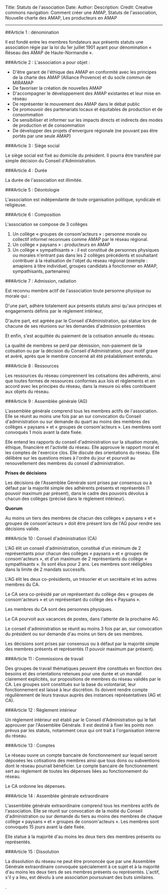 Title: Statuts de l'association
Date:
Author:
Description:
Credit: Creative commons
navigation: Comment créer une AMAP, Statuts de l'association, Nouvelle charte des AMAP, Les producteurs en AMAP

---

##Article 1 : dénomination

Il est fondé entre les membres fondateurs aux présents statuts une association régie par la loi du 1er juillet 1901 ayant pour dénomination « Réseau des AMAP de Haute-Normandie ».

###Article 2 : L'association a pour objet :

- D'être garant de l'éthique des AMAP en conformité avec les principes de la charte des AMAP (Alliance Provence) et du socle commun de MIRAMAP
- De favoriser la création de nouvelles AMAP
- D'accompagner le développement des AMAP existantes et leur mise en réseau
- De représenter le mouvement des AMAP dans le débat public
- De promouvoir des partenariats locaux et équitables de production et de consommation
- De sensibiliser et informer sur les impacts directs et indirects des modes de production et de consommation
- De développer des projets d'envergure régionale (ne pouvant pas être portés par une seule AMAP)

 

###Article 3 : Siège social

Le siège social est fixé au domicile du président. Il pourra être transféré par simple décision du Conseil d'Administration.

 

###Article 4 : Durée

La durée de l'association est illimitée.

 

###Article 5 : Déontologie

L'association est indépendante de toute organisation politique, syndicale et religieuse.

 

###Article 6 : Composition

L'association se compose de 3 collèges

1. Un collège « groupes de consom'acteurs » : personne morale ou collectif informel reconnues comme AMAP par le réseau régional.
2. Un collège « paysans » : producteurs en AMAP
3. Un collège « sympathisants » : il est constitué de personnes physiques ou morales n'entrant pas dans les 2 collèges précédents et souhaitant contribuer à la réalisation de l'objet du réseau régional (exemple : amapiens à titre individuel, groupes candidats à fonctionner en AMAP, sympathisants, partenaires)

 

###Article 7 : Admission, radiation

Est reconnu membre actif de l'association toute personne physique ou morale qui :

D'une part, adhère totalement aux présents statuts ainsi qu'aux principes et engagements définis par le règlement intérieur,

D'autre part, est agréée par le Conseil d'Administration, qui statue lors de chacune de ses réunions sur les demandes d'admission présentées

Et enfin, s'est acquittée du paiement de la cotisation annuelle du réseau.

La qualité de membres se perd par démission, non-paiement de la cotisation ou par la décision du Conseil d'Administration, pour motif grave et avéré, après que le membre concerné ait été préalablement entendu.

 

###Article 8 : Ressources

Les ressources du réseau comprennent les cotisations des adhérents, ainsi que toutes formes de ressources conformes aux lois et règlements et en accord avec les principes du réseau, dans la mesure où elles contribuent aux objets du réseau.

 

###Article 9 : Assemblée générale (AG)

L'assemblée générale comprend tous les membres actifs de l'association. Elle se réunit au moins une fois par an sur convocation du Conseil d'administration ou sur demande du quart au moins des membres des collèges « paysans » et « groupes de consom'acteurs ». Les membres sont convoqués 1 mois avant la date fixée.

Elle entend les rapports du conseil d'administration sur la situation morale, éthique, financière et l'activité du réseau. Elle approuve le rapport moral et les comptes de l'exercice clos. Elle discute des orientations du réseau. Elle délibère sur les questions mises à l'ordre du jour et pourvoit au renouvellement des membres du conseil d'administration.

**Prises de décisions**

Les décisions de l'Assemblée Générale sont prises par consensus ou à défaut par la majorité simple des adhérents présents et représentés (1 pouvoir maximum par présent), dans le cadre des pouvoirs dévolus à chacun des collèges (précisé dans le règlement intérieur).

**Quorum**

Au moins un tiers des membres de chacun des collèges « paysans » et « groupes de consom'acteurs » doit être présent lors de l'AG pour rendre ses décisions valide.

 
###Article 10 : Conseil d'administration (CA)

L'AG élit un conseil d'administration, constitué d'un minimum de 2 représentants pour chacun des collèges « paysans » et « groupes de consom'acteurs », et d'un maximum de 2 représentants du collège « sympathisants ». Ils sont élus pour 2 ans. Les membres sont rééligibles dans la limite de 2 mandats successifs.

L'AG élit les deux co-présidents, un trésorier et un secrétaire et les autres membres du CA.

Le CA sera co-présidé par un représentant du collège des « groupes de consom'acteurs » et un représentant du collège des « Paysans ».

Les membres du CA sont des personnes physiques.

Le CA pourvoit aux vacances de postes, dans l'attente de la prochaine AG.

Le conseil d'administration se réunit au moins 3 fois par an, sur convocation du président ou sur demande d'au moins un tiers de ses membres.

Les décisions sont prises par consensus ou à défaut par la majorité simple des membres présents et représentés (1 pouvoir maximum par présent).

 

###Article 11 : Commissions de travail

Des groupes de travail thématiques peuvent être constitués en fonction des besoins et des orientations retenues pour une durée et un mandat clairement explicités, sur propositions de membres du réseau validés par le CA. Les groupes sont constitués sur la base du volontariat, leur fonctionnement est laissé à leur discrétion. Ils doivent rendre compte régulièrement de leurs travaux auprès des instances représentatives (AG et CA).

 

###Article 12 : Règlement intérieur

Un règlement intérieur est établi par le Conseil d'Administration qui le fait approuver par l'Assemblée Générale. Il est destiné à fixer les points non prévus par les statuts, notamment ceux qui ont trait à l'organisation interne du réseau.

 

###Article 13 : Comptes

Le réseau ouvre un compte bancaire de fonctionnement sur lequel seront déposées les cotisations des membres ainsi que tous dons ou subventions dont le réseau pourrait bénéficier. Le compte bancaire de fonctionnement sert au règlement de toutes les dépenses liées au fonctionnement du réseau.

Le CA ordonne les dépenses.

 

###Article 14 : Assemblée générale extraordinaire 

L'assemblée générale extraordinaire comprend tous les membres actifs de l'association. Elle se réunit sur convocation de la moitié du Conseil d'administration ou sur demande du tiers au moins des membres de chaque collège « paysans » et « groupes de consom'acteurs ». Les membres sont convoqués 15 jours avant la date fixée.

Elle statue à la majorité d'au moins les deux tiers des membres présents ou représentés.

 

###Article 15 : Dissolution

La dissolution du réseau ne peut être prononcée que par une Assemblée Générale extraordinaire convoquée spécialement à ce sujet et à la majorité d'au moins les deux tiers de ses membres présents ou représentés. L'actif, s'il y a lieu, est dévolu à une association poursuivant des buts similaires.

 

 

.


 



 

